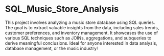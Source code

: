 # SQL_Music_Store_Analysis
This project involves analyzing a music store database using SQL queries. 
The goal is to extract valuable insights from the data, including sales trends, customer preferences, and inventory management. 
It showcases the use of various SQL techniques such as JOINs, aggregations, and subqueries to derive meaningful conclusions. 
Ideal for anyone interested in data analysis, database management, or the music industry!
